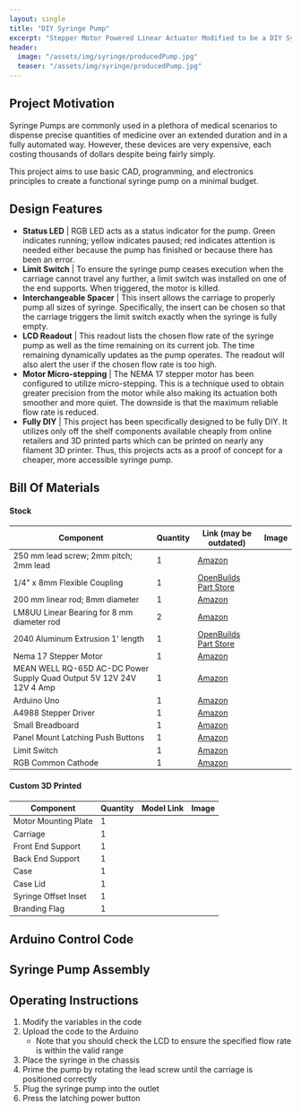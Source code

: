 ```yaml
---
layout: single
title: "DIY Syringe Pump"
excerpt: "Stepper Motor Powered Linear Actuator Modified to be a DIY Syringe Pump"
header:
  image: "/assets/img/syringe/producedPump.jpg"
  teaser: "/assets/img/syringe/producedPump.jpg"
---
```


## Project Motivation

Syringe Pumps are commonly used in a plethora of medical scenarios to dispense precise quantities of medicine over 
an extended duration and in a fully automated way. However, these devices are very expensive, each costing thousands 
of dollars despite being fairly simply.

This project aims to use basic CAD, programming, and electronics principles to create a functional syringe pump on a 
minimal budget.

## Design Features

* **Status LED** | RGB LED acts as a status indicator for the pump. Green indicates running; yellow indicates paused;
  red indicates attention is needed either because the pump has finished or because there has been an error.
* **Limit Switch** | To ensure the syringe pump ceases execution when the carriage cannot travel any further, a 
  limit switch was installed on one of the end supports. When triggered, the motor is killed.
* **Interchangeable Spacer** | This insert allows the carriage to properly pump all sizes of syringe. Specifically, 
  the insert can be chosen so that the carriage triggers the limit switch exactly when the syringe is fully empty.
* **LCD Readout** | This readout lists the chosen flow rate of the syringe pump as well as the time remaining on its 
  current job. The time remaining dynamically updates as the pump operates. The readout will also alert the user if 
  the chosen flow rate is too high.
* **Motor Micro-stepping** | The NEMA 17 stepper motor has been configured to utilize micro-stepping. This is a 
  technique used to obtain greater precision from the motor while also making its actuation both smoother and more 
  quiet. The downside is that the maximum reliable flow rate is reduced.
* **Fully DIY** | This project has been specifically designed to be fully DIY. It utilizes only off the shelf 
  components available cheaply from online retailers and 3D printed parts which can be printed on nearly any 
  filament 3D printer. Thus, this projects acts as a proof of concept for a cheaper, more accessible syringe pump.

## Bill Of Materials

#### Stock

| Component                                                            | Quantity | Link (may be outdated)                                                                                        | Image |
|----------------------------------------------------------------------|----------|---------------------------------------------------------------------------------------------------------------|-------|
| 250 mm lead screw; 2mm pitch; 2mm lead                               | 1        | [Amazon](https://www.amazon.com/dp/B07R1H5ZMV/ref=cm_sw_em_r_mt_dp_0YZ13D4HQBGW2Z86PBV1?_encoding=UTF8&psc=1) |       | <img src="/assets/img/syringe/bom/leadScrew.png" alt="Lead Screw">
| 1/4" x 8mm Flexible Coupling                                         | 1        | [OpenBuilds Part Store](https://openbuildspartstore.com/1-4-x-8mm-flexible-coupling/)                         |       | <img src="/assets/img/syringe/bom/flexibleCoupler.png" alt="Flexible Coupler">
| 200 mm linear rod; 8mm diameter                                      | 1        | [Amazon](https://www.amazon.com/dp/B07MPGWJMS/ref=cm_sw_em_r_mt_dp_X5AQS0ES7JH8JG83AAZ3)                      |       | <img src="/assets/img/syringe/bom/linearRod.png" alt="Linear Rod">
| LM8UU Linear Bearing for 8 mm diameter rod                           | 2        | [Amazon](https://www.amazon.com/gp/product/B087WPGQ8T/ref=ppx_yo_dt_b_asin_image_o00_s00?ie=UTF8&psc=1)       |       | <img src="/assets/img/syringe/bom/lm8uuLinearBearing.png" alt="LM8UU Linear Bearing">
| 2040 Aluminum Extrusion 1' length                                    | 1        | [OpenBuilds Part Store](https://openbuildspartstore.com/v-slot-20x40-linear-rail/)                            |       | <img src="/assets/img/syringe/bom/aluminumExtrusion.png" alt="2040 Aluminum Extrusion">
| Nema 17 Stepper Motor                                                | 1        | [Amazon](https://www.amazon.com/gp/product/B07LF898KN/ref=ppx_yo_dt_b_search_asin_title?ie=UTF8&th=1)         |       | <img src="/assets/img/syringe/bom/nema17StepperMotor.png" alt="Nema 17 Stepper Motor">
| MEAN WELL RQ-65D AC-DC Power Supply Quad Output 5V 12V 24V 12V 4 Amp | 1        | [Amazon](https://www.amazon.com/dp/B005T9HGLI/ref=cm_sw_em_r_mt_dp_A8CZ056TM52EJGZTGZGR?_encoding=UTF8&psc=1) |       | <img src="/assets/img/syringe/bom/powerSupply.png" alt="MEAN WELL Quad Output Power Supply">
| Arduino Uno                                                          | 1        | [Amazon](https://www.amazon.com/dp/B007R9TUJE/ref=cm_sw_em_r_mt_dp_TY8JGK0CJD1JEJM4BNNJ)                      |       | <img src="/assets/img/syringe/bom/arduinoUno.png" alt="Arduino Uno Rev 3">
| A4988 Stepper Driver                                                 | 1        | [Amazon](https://www.amazon.com/dp/B01FFGAKK8/ref=cm_sw_em_r_mt_dp_V0YKTYKDWMR8WHTKA53T?_encoding=UTF8&psc=1) |       | <img src="/assets/img/syringe/bom/stepperDriver.png" alt="Stepper Driver">
| Small Breadboard                                                     | 1        | [Amazon](https://www.amazon.com/dp/B082VYXDF1/ref=cm_sw_em_r_mt_dp_N6Q28CAGPAYCKCSJKDDC?_encoding=UTF8&psc=1) |       | <img src="/assets/img/syringe/bom/smallBreadboard.png" alt="Small Breadboard">
| Panel Mount Latching Push Buttons                                    | 1        | [Amazon](https://amzn.to/3VxQ29h)                                                                             |       | <img src="/assets/img/syringe/bom/latchingButton.png" alt="Latching Button">
| Limit Switch                                                         | 1        | [Amazon](https://www.amazon.com/gp/product/B073TYWX86/ref=ppx_yo_dt_b_asin_image_o01_s00?ie=UTF8&psc=1)       |       | <img src="/assets/img/syringe/bom/limitSwitch.png" alt="Limit Switch">
| RGB Common Cathode                                                   | 1        | [Amazon](https://www.amazon.com/dp/B0194Y6MW2/ref=cm_sw_em_r_mt_dp_FW3CFQT7ZGFQ2R04N6G3?_encoding=UTF8&psc=1) |       | <img src="/assets/img/syringe/bom/rgbLed.png" alt="RGB Common Cathode LED">

#### Custom 3D Printed

| Component            | Quantity | Model Link | Image |
|----------------------|----------|------------|-------|
| Motor Mounting Plate | 1        |            |       |
| Carriage             | 1        |            |       |
| Front End Support    | 1        |            |       |
| Back End Support     | 1        |            |       |
| Case                 | 1        |            |       |
| Case Lid             | 1        |            |       |
| Syringe Offset Inset | 1        |            |       |
| Branding Flag        | 1        |            |       |

## Arduino Control Code

<script src="https://gist.github.com/alexanderwin37/3bb129f6786a10142793fe48e84a1a1d.js"></script>

## Syringe Pump Assembly

## Operating Instructions

1. Modify the variables in the code
2. Upload the code to the Arduino
   - Note that you should check the LCD to ensure the specified flow rate is within the valid range 
3. Place the syringe in the chassis
4. Prime the pump by rotating the lead screw until the carriage is positioned correctly
5. Plug the syringe pump into the outlet
6. Press the latching power button